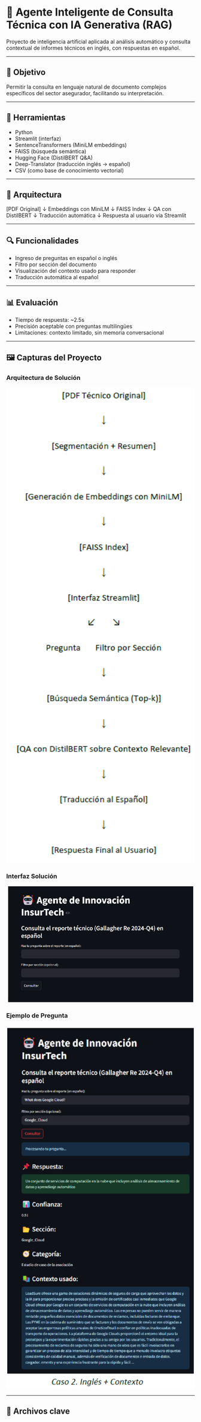 # 🤖 Agente Inteligente de Consulta Técnica con IA Generativa (RAG)

Proyecto de inteligencia artificial aplicada al análisis automático y consulta contextual de informes técnicos en inglés, con respuestas en español.

---

## 🎯 Objetivo

Permitir la consulta en lenguaje natural de documento complejos específicos del sector asegurador, facilitando su interpretación.

---

## 🧰 Herramientas

- Python
- Streamlit (interfaz)
- SentenceTransformers (MiniLM embeddings)
- FAISS (búsqueda semántica)
- Hugging Face (DistilBERT Q&A)
- Deep-Translator (traducción inglés → español)
- CSV (como base de conocimiento vectorial)

---

## 🧠 Arquitectura
[PDF Original]
↓ Embeddings con MiniLM
↓ FAISS Index
↓ QA con DistilBERT
↓ Traducción automática
↓ Respuesta al usuario vía Streamlit


---

## 🔍 Funcionalidades

- Ingreso de preguntas en español o inglés
- Filtro por sección del documento
- Visualización del contexto usado para responder
- Traducción automática al español

---

## 📊 Evaluación

- Tiempo de respuesta: ~2.5s
- Precisión aceptable con preguntas multilingües
- Limitaciones: contexto limitado, sin memoria conversacional

---

## 🖼️ Capturas del Proyecto

<h3>Arquitectura de Solución</h3>
<img src="Capturas/Arquitectura.png" alt="Formulario" width="600"/>

<h3>Interfaz Solución</h3>
<img src="Capturas/Interfaz.png" alt="Formulario" width="600"/>

<h3>Ejemplo de Pregunta</h3> 
<img src="Capturas/Ejemplo_Aplicado.png" alt="Formulario" width="600"/>


---

## 📂 Archivos clave


